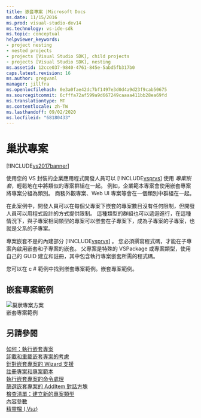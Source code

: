 ```yaml
---
title: 嵌套專案 |Microsoft Docs
ms.date: 11/15/2016
ms.prod: visual-studio-dev14
ms.technology: vs-ide-sdk
ms.topic: conceptual
helpviewer_keywords:
- project nesting
- nested projects
- projects [Visual Studio SDK], child projects
- projects [Visual Studio SDK], nesting
ms.assetid: 12cce037-9840-4761-845e-5abd5fb317b0
caps.latest.revision: 16
ms.author: gregvanl
manager: jillfra
ms.openlocfilehash: 0e3a0fae42dc7bf1497e3d0d4a9d23f9cab50675
ms.sourcegitcommit: 6cfffa72af599a9d667249caaaa411bb28ea69fd
ms.translationtype: MT
ms.contentlocale: zh-TW
ms.lasthandoff: 09/02/2020
ms.locfileid: "68180433"
---
```

# <a name="nesting-projects"></a>巢狀專案
[!INCLUDE[vs2017banner](../../includes/vs2017banner.md)]

使用您的 VS 封裝的企業應用程式開發人員可以 [!INCLUDE[vsprvs](../../includes/vsprvs-md.md)] 使用 *專案嵌套*，輕鬆地在中將類似的專案群組在一起。 例如，企業範本專案會使用嵌套專案將專案分組為類別。 商務外觀專案、Web UI 專案等會在一個類別中群組在一起。  
  
 在此案例中，開發人員可以在每個父專案下嵌套的專案數目沒有任何限制，但開發人員可以用程式設計的方式提供限制。 這種類型的群組也可以遞迴進行，在這種情況下，與子專案相同類型的專案可以嵌套在子專案下，成為子專案的子專案，也就是父系的子專案。  
  
 專案嵌套不是的內建部分 [!INCLUDE[vsprvs](../../includes/vsprvs-md.md)] 。 您必須撰寫程式碼，才能在子專案內啟用嵌套和子專案的嵌套。 父專案是特殊的 VSPackage 或專案類型，使用自己的 GUID 建立和註冊，其中包含執行專案嵌套所需的程式碼。  
  
 您可以在 c # 範例中找到嵌套專案範例。嵌套專案範例。  
  
## <a name="nested-projects-example"></a>嵌套專案範例  
 ![巢狀專案方案](../../extensibility/internals/media/vsnestedprojects.gif "vsNestedProjects")  
嵌套專案範例  
  
## <a name="see-also"></a>另請參閱  
 [如何：執行嵌套專案](../../extensibility/internals/how-to-implement-nested-projects.md)   
 [卸載和重載嵌套專案的考慮](../../extensibility/internals/considerations-for-unloading-and-reloading-nested-projects.md)   
 [針對嵌套專案的 Wizard 支援](../../extensibility/internals/wizard-support-for-nested-projects.md)   
 [註冊專案和專案範本](../../extensibility/internals/registering-project-and-item-templates.md)   
 [執行嵌套專案的命令處理](../../extensibility/internals/implementing-command-handling-for-nested-projects.md)   
 [篩選嵌套專案的 AddItem 對話方塊](../../extensibility/internals/filtering-the-additem-dialog-box-for-nested-projects.md)   
 [檢查清單：建立新的專案類型](../../extensibility/internals/checklist-creating-new-project-types.md)   
 [內容參數](../../extensibility/internals/context-parameters.md)   
 [精靈檔 (.Vsz)](../../extensibility/internals/wizard-dot-vsz-file.md)
